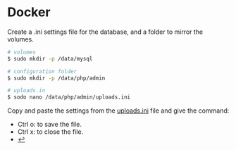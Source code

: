 # Docker

Create a .ini settings file for the database, and a folder to mirror the volumes.

```sh
# volumes
$ sudo mkdir -p /data/mysql

# configuration folder
$ sudo mkdir -p /data/php/admin

# uploads.in
$ sodo nano /data/php/admin/uploads.ini
```
Copy and paste the settings from the [uploads.ini](https://github.com/jrCleber/call-service-whatsapp/blob/main/Docker/uploads.ini) file and give the command:
 - Ctrl o: to save the file.
 - Ctrl x: to close the file.
 - [↩️](https://github.com/jrCleber/call-service-whatsapp/edit/main/README.md#docker)